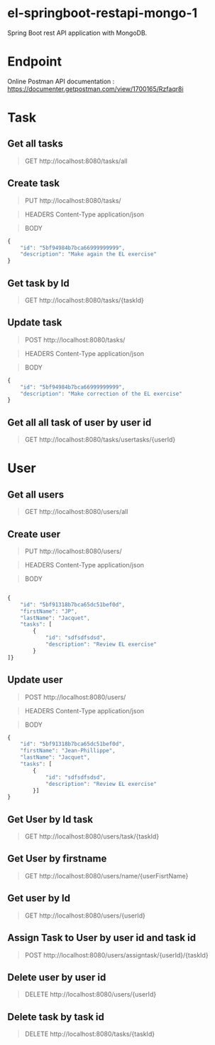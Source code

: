 # el-springboot-restapi-mongo-1

Spring Boot rest API application with MongoDB.

# Endpoint

Online Postman API documentation :
https://documenter.getpostman.com/view/1700165/Rzfaqr8i

# Task

## Get all tasks
>GET http://localhost:8080/tasks/all

## Create task
>PUT http://localhost:8080/tasks/

>HEADERS
Content-Type
application/json

>BODY
```js
{
	"id": "5bf94984b7bca66999999999",
	"description": "Make again the EL exercise"
}
```

## Get task by Id
>GET http://localhost:8080/tasks/{taskId}

## Update task
>POST http://localhost:8080/tasks/

>HEADERS
Content-Type
application/json

>BODY
```js
{
	"id": "5bf94984b7bca66999999999",
	"description": "Make correction of the EL exercise"
}
```

## Get all all task of user by user id
>GET http://localhost:8080/tasks/usertasks/{userId}

# User

## Get all users
>GET http://localhost:8080/users/all

## Create user
>PUT http://localhost:8080/users/

>HEADERS
Content-Type
application/json

>BODY
```js

{
    "id": "5bf91318b7bca65dc51bef0d",
    "firstName": "JP",
    "lastName": "Jacquet",
    "tasks": [
        {
            "id": "sdfsdfsdsd",
            "description": "Review EL exercise"
        }
]}
```

## Update user
>POST http://localhost:8080/users/

>HEADERS
Content-Type
application/json

>BODY
```js
{
    "id": "5bf91318b7bca65dc51bef0d",
    "firstName": "Jean-Phillippe",
    "lastName": "Jacquet",
    "tasks": [
        {
            "id": "sdfsdfsdsd",
            "description": "Review EL exercise"
        }]
}
```

## Get User by Id task
>GET http://localhost:8080/users/task/{taskId}

## Get User by firstname
>GET http://localhost:8080/users/name/{userFisrtName}

## Get user by Id
>GET http://localhost:8080/users/{userId}

## Assign Task to User by user id and task id
>POST http://localhost:8080/users/assigntask/{userId}/{taskId}

## Delete user by user id
>DELETE http://localhost:8080/users/{userId}

## Delete task by task id
>DELETE http://localhost:8080/tasks/{taskId}
